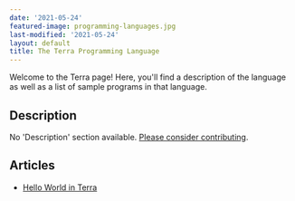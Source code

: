 ```yaml
---
date: '2021-05-24'
featured-image: programming-languages.jpg
last-modified: '2021-05-24'
layout: default
title: The Terra Programming Language
---
```


Welcome to the Terra page! Here, you'll find a description of the language as well as a list of sample programs in that language.

## Description

No 'Description' section available. [Please consider contributing](https://github.com/TheRenegadeCoder/sample-programs-website).

## Articles

- [Hello World in Terra](https://sampleprograms.io/projects/hello-world/terra)